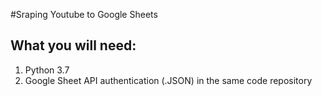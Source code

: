#Sraping Youtube to Google Sheets

## What you will need:

1. Python 3.7
2. Google Sheet API authentication (.JSON) in the same code repository


